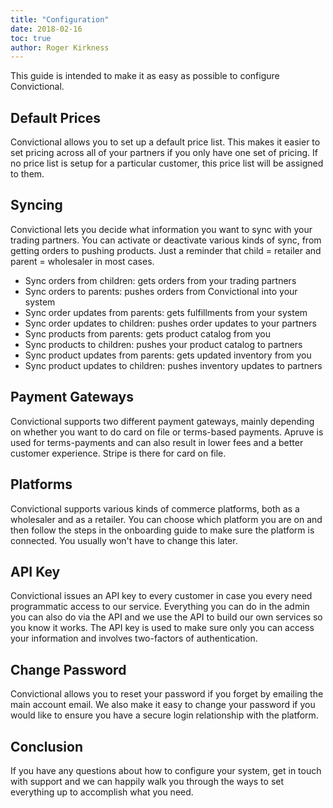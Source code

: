 ```yaml
---
title: "Configuration"
date: 2018-02-16
toc: true
author: Roger Kirkness
---
```

This guide is intended to make it as easy as possible to configure Convictional.

## Default Prices

Convictional allows you to set up a default price list. This makes it easier to set pricing across all of your partners if you only have one set of pricing. If no price list is setup for a particular customer, this price list will be assigned to them.

## Syncing

Convictional lets you decide what information you want to sync with your trading partners. You can activate or deactivate various kinds of sync, from getting orders to pushing products. Just a reminder that child = retailer and parent = wholesaler in most cases.

* Sync orders from children: gets orders from your trading partners
* Sync orders to parents: pushes orders from Convictional into your system
* Sync order updates from parents: gets fulfillments from your system
* Sync order updates to children: pushes order updates to your partners
* Sync products from parents: gets product catalog from you
* Sync products to children: pushes your product catalog to partners
* Sync product updates from parents: gets updated inventory from you
* Sync product updates to children: pushes inventory updates to partners

## Payment Gateways

Convictional supports two different payment gateways, mainly depending on whether you want to do card on file or terms-based payments. Apruve is used for terms-payments and can also result in lower fees and a better customer experience. Stripe is there for card on file.

## Platforms

Convictional supports various kinds of commerce platforms, both as a wholesaler and as a retailer. You can choose which platform you are on and then follow the steps in the onboarding guide to make sure the platform is connected. You usually won't have to change this later.

## API Key

Convictional issues an API key to every customer in case you every need programmatic access to our service. Everything you can do in the admin you can also do via the API and we use the API to build our own services so you know it works. The API key is used to make sure only you can access your information and involves two-factors of authentication.

## Change Password

Convictional allows you to reset your password if you forget by emailing the main account email. We also make it easy to change your password if you would like to ensure you have a secure login relationship with the platform.

## Conclusion

If you have any questions about how to configure your system, get in touch with support and we can happily walk you through the ways to set everything up to accomplish what you need.